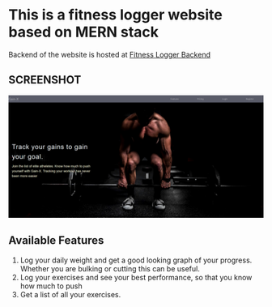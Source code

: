 # This is a fitness logger website based on MERN stack

Backend of the website is hosted at [Fitness Logger Backend](https://github.com/anusu90/fitness-logger-backend)

## SCREENSHOT

![SCREENSHOT](./screenshot.png)

## Available Features

1. Log your daily weight and get a good looking graph of your progress. Whether you are bulking or cutting this can be useful.
2. Log your exercises and see your best performance, so that you know how much to push
3. Get a list of all your exercises.
